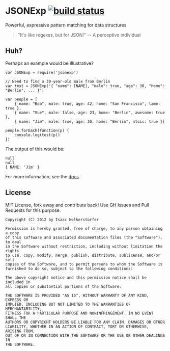 # JSONExp [![build status](https://secure.travis-ci.org/agnoster/jsonexp.png?branch=master)](http://travis-ci.org/agnoster/jsonexp)

Powerful, expressive pattern matching for data structures

> "It's like regexes, but for JSON!" -- A perceptive individual

## Huh?

Perhaps an example would be illustrative?

    var JSONExp = require('jsonexp')

    // Need to find a 30-year-old male from Berlin
    var test = JSONExp('{ "name": [NAME], "male": true, "age": 30, "home": "Berlin", ... }')

    var people = [
        { name: "Bob", male: true, age: 42, home: "San Francisco", lame: true },
        { name: "Sue", male: false, age: 23, home: "Berlin", awesome: true },
        { name: "Jim", male: true, age: 30, home: "Berlin", stoic: true }]

    people.forEach(function(p) {
        console.log(test(p))
    })

The output of this would be:

    null
    null
    { NAME: 'Jim' }

For more information, see the [docs][].

## License

MIT License, fork away and contribute back! Use GH Issues and Pull Requests for this purpose.

```
Copyright (C) 2012 by Isaac Wolkerstorfer

Permission is hereby granted, free of charge, to any person obtaining a copy
of this software and associated documentation files (the "Software"), to deal
in the Software without restriction, including without limitation the rights
to use, copy, modify, merge, publish, distribute, sublicense, and/or sell
copies of the Software, and to permit persons to whom the Software is
furnished to do so, subject to the following conditions:

The above copyright notice and this permission notice shall be included in
all copies or substantial portions of the Software.

THE SOFTWARE IS PROVIDED "AS IS", WITHOUT WARRANTY OF ANY KIND, EXPRESS OR
IMPLIED, INCLUDING BUT NOT LIMITED TO THE WARRANTIES OF MERCHANTABILITY,
FITNESS FOR A PARTICULAR PURPOSE AND NONINFRINGEMENT. IN NO EVENT SHALL THE
AUTHORS OR COPYRIGHT HOLDERS BE LIABLE FOR ANY CLAIM, DAMAGES OR OTHER
LIABILITY, WHETHER IN AN ACTION OF CONTRACT, TORT OR OTHERWISE, ARISING FROM,
OUT OF OR IN CONNECTION WITH THE SOFTWARE OR THE USE OR OTHER DEALINGS IN
THE SOFTWARE.
```

[docs]: https://github.com/agnoster/jsonexp/wiki/Documentation

